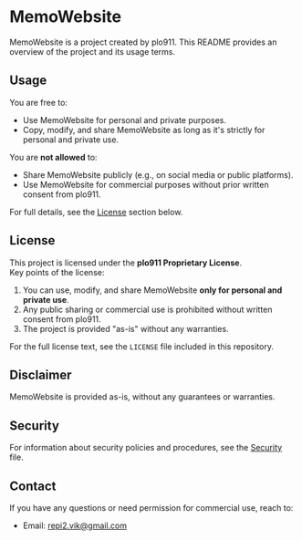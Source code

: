 # MemoWebsite

MemoWebsite is a project created by plo911. This README provides an overview of the project and its usage terms.

## Usage

You are free to:
- Use MemoWebsite for personal and private purposes.
- Copy, modify, and share MemoWebsite as long as it's strictly for personal and private use.

You are **not allowed** to:
- Share MemoWebsite publicly (e.g., on social media or public platforms).
- Use MemoWebsite for commercial purposes without prior written consent from plo911.

For full details, see the [License](#license) section below.

## License

This project is licensed under the **plo911 Proprietary License**.  
Key points of the license:
1. You can use, modify, and share MemoWebsite **only for personal and private use**.
2. Any public sharing or commercial use is prohibited without written consent from plo911.
3. The project is provided "as-is" without any warranties.

For the full license text, see the `LICENSE` file included in this repository.

## Disclaimer

MemoWebsite is provided as-is, without any guarantees or warranties.

## Security

For information about security policies and procedures, see the [Security](./SECURITY.md) file.

## Contact

If you have any questions or need permission for commercial use, reach to:
- Email: [repi2.vik@gmail.com](mailto:repi2.vik@gmail.com)
